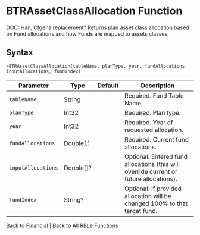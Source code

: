 # BTRAssetClassAllocation Function

DOC: Han, Cfgena replacement?  Returns plan asset class allocation based on Fund allocations and how Funds are mapped to assets classes.

## Syntax

```excel
=BTRAssetClassAllocation(tableName, planType, year, fundAllocations, inputAllocations, fundIndex)
```

Parameter | Type | Default | Description
---|---|---|---
`tableName` | String |  | Required.  Fund Table Name.
`planType` | Int32 |  | Required.  Plan type.
`year` | Int32 |  | Required.  Year of requested allocation.
`fundAllocations` | Double[,] |  | Required.  Current fund allocations.
`inputAllocations` | Double[]? |  | Optional.  Entered fund allocations (this will override current or future allocations).
`fundIndex` | String? |  | Optional.  If provided allocation will be changed 100% to that target fund.

[Back to Financial](RBLeFinancial.md) | [Back to All RBLe Functions](RBLe.md#function-documentation)